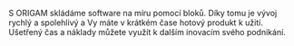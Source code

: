 S ORIGAM skládáme software na míru pomocí bloků. 
Díky tomu je vývoj rychlý a spolehlivý a Vy máte v krátkém čase hotový produkt k užití. 
Ušetřený čas a náklady můžete využít k dalším inovacím svého podnikání.